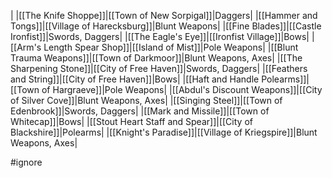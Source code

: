 |
|[[The Knife Shoppe]]|[[Town of New Sorpigal]]|Daggers|
|[[Hammer and Tongs]]|[[Village of Harecksburg]]|Blunt Weapons|
|[[Fine Blades]]|[[Castle Ironfist]]|Swords, Daggers|
|[[The Eagle's Eye]]|[[Ironfist Village]]|Bows|
|[[Arm's Length Spear Shop]]|[[Island of Mist]]|Pole Weapons|
|[[Blunt Trauma Weapons]]|[[Town of Darkmoor]]|Blunt Weapons, Axes|
|[[The Sharpening Stone]]|[[City of Free Haven]]|Swords, Daggers|
|[[Feathers and String]]|[[City of Free Haven]]|Bows|
|[[Haft and Handle Polearms]]|[[Town of Hargraeve]]|Pole Weapons|
|[[Abdul's Discount Weapons]]|[[City of Silver Cove]]|Blunt Weapons, Axes|
|[[Singing Steel]]|[[Town of Edenbrook]]|Swords, Daggers|
|[[Mark and Missile]]|[[Town of Whitecap]]|Bows|
|[[Stout Heart Staff and Spear]]|[[City of Blackshire]]|Polearms|
|[[Knight's Paradise]]|[[Village of Kriegspire]]|Blunt Weapons, Axes|

#ignore